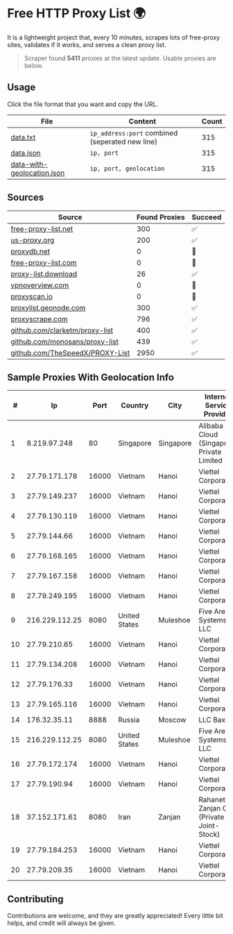 
# Free HTTP Proxy List 🌍

It is a lightweight project that, every 10 minutes, scrapes lots of free-proxy sites, validates if it works, and serves a clean proxy list.


> Scraper found **5411** proxies at the latest update. Usable proxies are below.

## Usage

Click the file format that you want and copy the URL.


|File|Content|Count|
|----|-------|-----|
|[data.txt](https://raw.githubusercontent.com/themiralay/Proxy-List-World/master/data.txt)|`ip_address:port` combined (seperated new line)|315|
|[data.json](https://raw.githubusercontent.com/themiralay/Proxy-List-World/master/data.json)|`ip, port`|315|
|[data-with-geolocation.json](https://raw.githubusercontent.com/themiralay/Proxy-List-World/master/data-with-geolocation.json)|`ip, port, geolocation`|315|

## Sources

|Source|Found Proxies|Succeed|
|------|-------------|-------|
|[free-proxy-list.net](https://free-proxy-list.net)|300|✅|
|[us-proxy.org](https://www.us-proxy.org)|200|✅|
|[proxydb.net](http://proxydb.net)|0|🚫|
|[free-proxy-list.com](https://free-proxy-list.com/?page=&port=&type%5B%5D=http&type%5B%5D=https&up_time=0&search=Search)|0|🚫|
|[proxy-list.download](https://www.proxy-list.download/HTTP)|26|✅|
|[vpnoverview.com](https://vpnoverview.com/privacy/anonymous-browsing/free-proxy-servers)|0|🚫|
|[proxyscan.io](https://www.proxyscan.io)|0|🚫|
|[proxylist.geonode.com](https://proxylist.geonode.com/api/proxy-list?limit=300&page=1&sort_by=lastChecked&sort_type=desc&protocols=http,https)|300|✅|
|[proxyscrape.com](https://api.proxyscrape.com/v2/?request=displayproxies&protocol=http&timeout=10000&country=all&ssl=all&anonymity=all)|796|✅|
|[github.com/clarketm/proxy-list](https://raw.githubusercontent.com/clarketm/proxy-list/master/proxy-list-raw.txt)|400|✅|
|[github.com/monosans/proxy-list](https://raw.githubusercontent.com/monosans/proxy-list/main/proxies/http.txt)|439|✅|
|[github.com/TheSpeedX/PROXY-List](https://raw.githubusercontent.com/TheSpeedX/PROXY-List/master/http.txt)|2950|✅|


## Sample Proxies With Geolocation Info

|#|Ip|Port|Country|City|Internet Service Provider|
|-|--|----|-------|----|-------------------------|
|1|8.219.97.248|80|Singapore|Singapore|Alibaba Cloud (Singapore) Private Limited|
|2|27.79.171.178|16000|Vietnam|Hanoi|Viettel Corporation|
|3|27.79.149.237|16000|Vietnam|Hanoi|Viettel Corporation|
|4|27.79.130.119|16000|Vietnam|Hanoi|Viettel Corporation|
|5|27.79.144.66|16000|Vietnam|Hanoi|Viettel Corporation|
|6|27.79.168.165|16000|Vietnam|Hanoi|Viettel Corporation|
|7|27.79.167.158|16000|Vietnam|Hanoi|Viettel Corporation|
|8|27.79.249.195|16000|Vietnam|Hanoi|Viettel Corporation|
|9|216.229.112.25|8080|United States|Muleshoe|Five Area Systems, LLC|
|10|27.79.210.65|16000|Vietnam|Hanoi|Viettel Corporation|
|11|27.79.134.208|16000|Vietnam|Hanoi|Viettel Corporation|
|12|27.79.176.33|16000|Vietnam|Hanoi|Viettel Corporation|
|13|27.79.165.116|16000|Vietnam|Hanoi|Viettel Corporation|
|14|176.32.35.11|8888|Russia|Moscow|LLC Baxet|
|15|216.229.112.25|8080|United States|Muleshoe|Five Area Systems, LLC|
|16|27.79.172.174|16000|Vietnam|Hanoi|Viettel Corporation|
|17|27.79.190.94|16000|Vietnam|Hanoi|Viettel Corporation|
|18|37.152.171.61|8080|Iran|Zanjan|Rahanet Zanjan Co. (Private Joint-Stock)|
|19|27.79.184.253|16000|Vietnam|Hanoi|Viettel Corporation|
|20|27.79.209.35|16000|Vietnam|Hanoi|Viettel Corporation|



## Contributing

Contributions are welcome, and they are greatly appreciated! Every
little bit helps, and credit will always be given.

